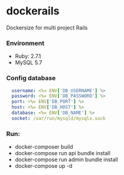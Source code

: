 # dockerails
Dockersize for multi project Rails


### Environment
- Ruby: 2.7.1
- MySQL 5.7
### Config database

```yml
  username: <%= ENV['DB_USERNAME'] %>
  password: <%= ENV['DB_PASSWORD'] %>
  port: <%= ENV['DB_PORT'] %>
  host: <%= ENV['DB_HOST'] %>
  database: <%= ENV['DB_NAME'] %>
  socket: /var/run/mysqld/mysqlx.sock
 ```
### Run: 
 - docker-composer build
 - docker-compose run api bundle install
 - docker-compose run admin bundle install
 - docker-compose up -d
